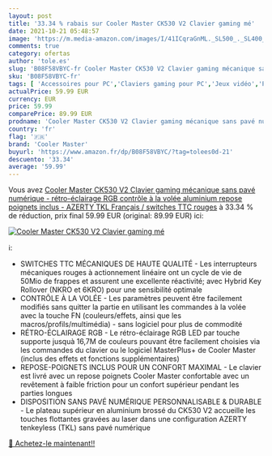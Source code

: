 ```yaml
---
layout: post
title: '33.34 % rabais sur Cooler Master CK530 V2 Clavier gaming mé'
date: 2021-10-21 05:48:57
image: 'https://m.media-amazon.com/images/I/41ICqraGnML._SL500_._SL400_.jpg'
comments: true
category: ofertas
author: 'tole.es'
slug: 'B08F58VBYC-fr Cooler Master CK530 V2 Clavier gaming mécanique sans pavé...'
sku: 'B08F58VBYC-fr'
tags: [ 'Accessoires pour PC','Claviers gaming pour PC','Jeux vidéo','PC: Jeux et accessoires','cooler master', ]
actualPrice: 59.99 EUR
currency: EUR
price: 59.99
comparePrice: 89.99 EUR
prodname: 'Cooler Master CK530 V2 Clavier gaming mécanique sans pavé numérique - rétro-éclairage RGB  contrôle à la volée  aluminium  repose poignets inclus - AZERTY TKL Français / switches TTC rouges'
country: 'fr'
flag: '🇫🇷'
brand: 'Cooler Master'
buyurl: 'https://www.amazon.fr/dp/B08F58VBYC/?tag=tolees0d-21'
descuento: '33.34'
average: '59.99'
---
```


Vous avez [Cooler Master CK530 V2 Clavier gaming mécanique sans pavé numérique - rétro-éclairage RGB  contrôle à la volée  aluminium  repose poignets inclus - AZERTY TKL Français / switches TTC rouges](https://www.amazon.fr/dp/B08F58VBYC/?tag=tolees0d-21)  à  33.34 % de réduction, prix final  59.99 EUR (original: 89.99 EUR) ici:

[![Cooler Master CK530 V2 Clavier gaming mé](https://m.media-amazon.com/images/I/41ICqraGnML._SL500_._SL400_.jpg)](https://www.amazon.fr/dp/B08F58VBYC/?tag=tolees0d-21)

ℹ️:

- SWITCHES TTC MÉCANIQUES DE HAUTE QUALITÉ - Les interrupteurs mécaniques rouges à actionnement linéaire ont un cycle de vie de 50Mio de frappes et assurent une excellente réactivité; avec Hybrid Key Rollover (NKRO et 6KRO) pour une sensibilité optimale
- CONTRÔLE À LA VOLÉE - Les paramètres peuvent être facilement modifiés sans quitter la partie en utilisant les commandes à la volée avec la touche FN (couleurs/effets, ainsi que les macros/profils/multimédia) - sans logiciel pour plus de commodité
- RÉTRO-ÉCLAIRAGE RGB - Le rétro-éclairage RGB LED par touche supporte jusquà 16,7M de couleurs pouvant être facilement choisies via les commandes du clavier ou le logiciel MasterPlus+ de Cooler Master (inclus des effets et fonctions supplémentaires)
- REPOSE-POIGNETS INCLUS POUR UN CONFORT MAXIMAL - Le clavier est livré avec un repose poignets Cooler Master confortable avec un revêtement à faible friction pour un confort supérieur pendant les parties longues
- DISPOSITION SANS PAVÉ NUMÉRIQUE PERSONNALISABLE & DURABLE - Le plateau supérieur en aluminium brossé du CK530 V2 accueille les touches flottantes gravées au laser dans une configuration AZERTY tenkeyless (TKL) sans pavé numérique

[🛒 Achetez-le maintenant!!](https://www.amazon.fr/dp/B08F58VBYC/?tag=tolees0d-21)
